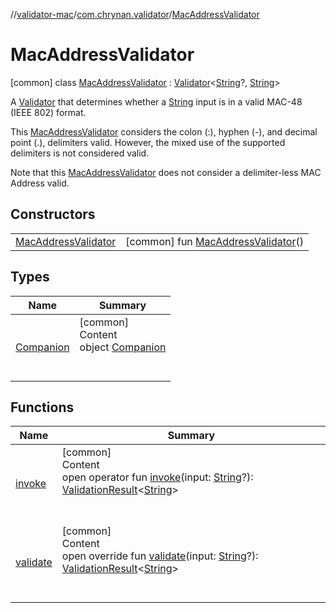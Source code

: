 //[validator-mac](../../../index.md)/[com.chrynan.validator](../index.md)/[MacAddressValidator](index.md)



# MacAddressValidator  
 [common] class [MacAddressValidator](index.md) : [Validator](../../../../validator-core/validator-core/com.chrynan.validator/-validator/index.md)<[String](https://kotlinlang.org/api/latest/jvm/stdlib/kotlin/-string/index.html)?, [String](https://kotlinlang.org/api/latest/jvm/stdlib/kotlin/-string/index.html)> 

A [Validator](../../../../validator-core/validator-core/com.chrynan.validator/-validator/index.md) that determines whether a [String](https://kotlinlang.org/api/latest/jvm/stdlib/kotlin/-string/index.html) input is in a valid MAC-48 (IEEE 802) format.



This [MacAddressValidator](index.md) considers the colon (:), hyphen (-), and decimal point (.), delimiters valid. However, the mixed use of the supported delimiters is not considered valid.



Note that this [MacAddressValidator](index.md) does not consider a delimiter-less MAC Address valid.

   


## Constructors  
  
| | |
|---|---|
| <a name="com.chrynan.validator/MacAddressValidator/MacAddressValidator/#/PointingToDeclaration/"></a>[MacAddressValidator](-mac-address-validator.md)| <a name="com.chrynan.validator/MacAddressValidator/MacAddressValidator/#/PointingToDeclaration/"></a> [common] fun [MacAddressValidator](-mac-address-validator.md)()   <br>|


## Types  
  
|  Name |  Summary | 
|---|---|
| <a name="com.chrynan.validator/MacAddressValidator.Companion///PointingToDeclaration/"></a>[Companion](-companion/index.md)| <a name="com.chrynan.validator/MacAddressValidator.Companion///PointingToDeclaration/"></a>[common]  <br>Content  <br>object [Companion](-companion/index.md)  <br><br><br>|


## Functions  
  
|  Name |  Summary | 
|---|---|
| <a name="com.chrynan.validator/Validator/invoke/#kotlin.String?/PointingToDeclaration/"></a>[invoke](index.md#%5Bcom.chrynan.validator%2FValidator%2Finvoke%2F%23kotlin.String%3F%2FPointingToDeclaration%2F%5D%2FFunctions%2F-906298756)| <a name="com.chrynan.validator/Validator/invoke/#kotlin.String?/PointingToDeclaration/"></a>[common]  <br>Content  <br>open operator fun [invoke](index.md#%5Bcom.chrynan.validator%2FValidator%2Finvoke%2F%23kotlin.String%3F%2FPointingToDeclaration%2F%5D%2FFunctions%2F-906298756)(input: [String](https://kotlinlang.org/api/latest/jvm/stdlib/kotlin/-string/index.html)?): [ValidationResult](../../../../validator-core/validator-core/com.chrynan.validator/-validation-result/index.md)<[String](https://kotlinlang.org/api/latest/jvm/stdlib/kotlin/-string/index.html)>  <br><br><br>|
| <a name="com.chrynan.validator/MacAddressValidator/validate/#kotlin.String?/PointingToDeclaration/"></a>[validate](validate.md)| <a name="com.chrynan.validator/MacAddressValidator/validate/#kotlin.String?/PointingToDeclaration/"></a>[common]  <br>Content  <br>open override fun [validate](validate.md)(input: [String](https://kotlinlang.org/api/latest/jvm/stdlib/kotlin/-string/index.html)?): [ValidationResult](../../../../validator-core/validator-core/com.chrynan.validator/-validation-result/index.md)<[String](https://kotlinlang.org/api/latest/jvm/stdlib/kotlin/-string/index.html)>  <br><br><br>|

